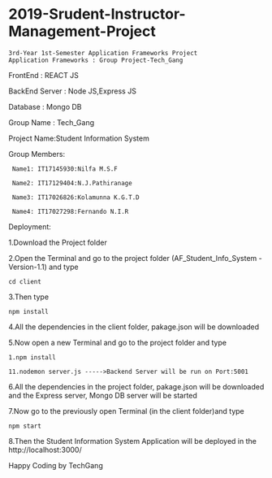 # 2019-Srudent-Instructor-Management-Project

    3rd-Year 1st-Semester Application Frameworks Project
    Application Frameworks : Group Project-Tech_Gang

FrontEnd : REACT JS

BackEnd Server : Node JS,Express JS

Database : Mongo DB

Group Name : Tech_Gang

Project Name:Student Information System

Group Members:

     Name1: IT17145930:Nilfa M.S.F 

     Name2: IT17129404:N.J.Pathiranage

     Name3: IT17026826:Kolamunna K.G.T.D

     Name4: IT17027298:Fernando N.I.R 



Deployment:

1.Download the Project folder

2.Open the Terminal and go to the project folder (AF_Student_Info_System - Version-1.1) and type

    cd client

3.Then type

    npm install
    
4.All the dependencies in the client folder, pakage.json will be downloaded

5.Now open a new Terminal and go to the project folder and type

    1.npm install

    11.nodemon server.js ----->Backend Server will be run on Port:5001

6.All the dependencies in the project folder, pakage.json will be downloaded and the Express server, Mongo DB server will be started

7.Now go to the previously open Terminal (in the client folder)and type

    npm start
    
8.Then the Student Information System Application will be deployed in the http://localhost:3000/

Happy Coding by TechGang
